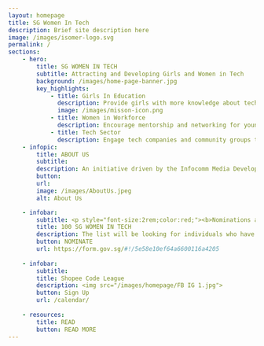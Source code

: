 ```yaml
---
layout: homepage
title: SG Women In Tech
description: Brief site description here
image: /images/isomer-logo.svg
permalink: /
sections:
    - hero:
        title: SG WOMEN IN TECH
        subtitle: Attracting and Developing Girls and Women in Tech
        background: /images/home-page-banner.jpg
        key_highlights:
            - title: Girls In Education
              description: Provide girls with more knowledge about tech careers
              image: /images/misson-icon.png
            - title: Women in Workforce
              description: Encourage mentorship and networking for younger women
            - title: Tech Sector
              description: Engage tech companies and community groups to do more together
    - infopic:
        title: ABOUT US
        subtitle:
        description: An initiative driven by the Infocomm Media Development Authority (IMDA) and supported by community and industry partners, SG Women In Tech aims to attract, retain and develop women talent across a diversity of jobs in the infocomm workforce. Read about our launch <a href="https://www.imda.gov.sg/news-and-events/impact-news/2019/11/Empowering-women-in-tech">here</a>.
        button: 
        url: 
        image: /images/AboutUs.jpeg
        alt: About Us

    - infobar:
        subtitle: <p style="font-size:2rem;color:red;"><b>Nominations are now closed. Please watch this space for further updates</b></p><br>
        title: 100 SG WOMEN IN TECH
        description: The list will be looking for individuals who have made the headlines or influenced important stories over the past 12 months, as well as those who have inspiring stories to tell, achieved something significant or influenced the communities in ways that might not typically make the news.<img src="/images/social-A.jpg"/>
        button: NOMINATE
        url: https://form.gov.sg/#!/5e58e10ef64a6600116a4205
        
    - infobar:
        subtitle: 
        title: Shopee Code League
        description: <img src="/images/homepage/FB IG 1.jpg">
        button: Sign Up
        url: /calendar/
        
    - resources:
        title: READ
        button: READ MORE
---
```

